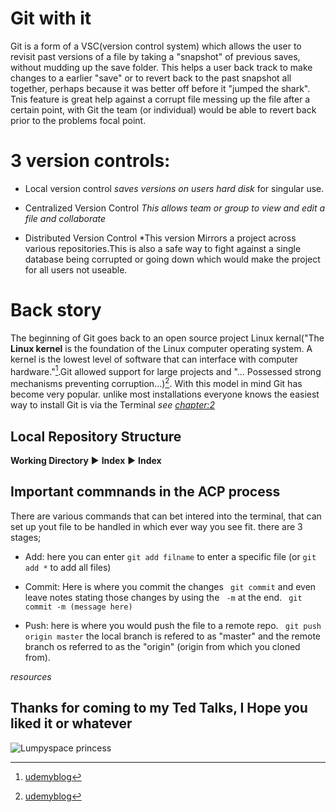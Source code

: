 # Git with it
Git is a form of a VSC(version control system) which allows the user to revisit past versions of a file by taking a "snapshot" of previous saves, without mudding up the save folder. This helps a user back track to make changes to a earlier "save" or to revert back to the past snapshot all together, perhaps because it was better off before it "jumped the shark". Tnis feature is great help against a corrupt file messing up the file after a certain point, with Git the team (or individual) would be able to revert back prior to the problems focal point.

# 3 version controls:

- Local version control *saves versions on users hard disk* for singular use.

- Centralized Version Control *This allows team or group to view and edit a file and collaborate*

- Distributed Version Control *This version Mirrors a project across various repositories.This is also a safe way to fight against a single database being corrupted or going down which would make the project for all users not useable.


# Back story
The beginning of Git goes back to an open source project Linux kernal("The **Linux kernel** is the foundation of the Linux computer operating system. A kernel is the lowest level of software that can interface with computer hardware."[^1].Git allowed support for large projects and "... Possessed strong  mechanisms preventing corruption...)[^2]. With this model in mind Git has become very popular.
unlike most installations everyone knows the easiest way to install Git is via the Terminal *see [chapter:2](class2.md)*

## Local Repository Structure

**Working Directory** :arrow_forward: **Index** :arrow_forward: **Index**


## Important commnands in the ACP process

There are various commands that can bet intered into the terminal, that can set up yout file to be handled in which ever way you see fit. there are 3 stages;
- Add: here you can enter ``git add filname`` to enter a specific file (or ``git add *`` to add all files)

- Commit: Here is where you commit the changes `` git commit`` and even leave notes stating those changes by using the `` -m`` at the end. `` git commit -m (message here)``

- Push: here is where you would push the file to a remote repo. `` git push origin master``
 the local branch is refered to as "master" and the remote branch os referred to as the "origin" (origin from which you cloned from). 

 
 *resources*
[^1]: [udemyblog](https://blog.udemy.com/git-tutorial-a-comprehensive-guide)
[^2]: [udemyblog](https://blog.udemy.com/git-tutorial-a-comprehensive-guide)

  

## Thanks for coming to my Ted Talks, I Hope you liked it or whatever


![Lumpyspace princess](https://external-content.duckduckgo.com/iu/?u=https%3A%2F%2Ftse2.mm.bing.net%2Fth%3Fid%3DOIP.6PAncSKEhn0tqzgPGxRY1AAAAA%26pid%3DApi&f=1)
